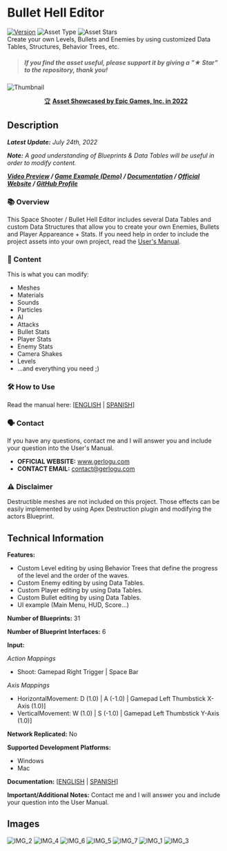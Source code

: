 # Bullet Hell Editor
[![Version](https://img.shields.io/badge/Version-1.0.2-3FB911?style=flat&logo&logoColor=white&labelColor=4d4d4d)](https://github.com/gerlogu/BulletHellEditor/releases/tag/V1.0.2)
![Asset Type](https://img.shields.io/badge/Blueprints-0086d9?style=flat)
![Asset Stars](https://img.shields.io/github/stars/gerlogu/BulletHellEditor?style=social)</br>
Create your own Levels, Bullets and Enemies by using customized Data Tables, Structures, Behavior Trees, etc.

> ##### If you find the asset useful, please support it by giving a "★ Star" to the repository, thank you!

![Thumbnail](https://user-images.githubusercontent.com/55363746/223793036-e8923ac7-15ba-468d-b56a-466538b8f35b.png)
<div align="center"><a href="https://gerlogu.com/achievements/asset-showcased-in-the-ue-marketplace/">🏆</a> <a href="https://gerlogu.com/achievements/asset-showcased-in-the-ue-marketplace/"><strong>Asset Showcased by Epic Games, Inc. in 2022</strong></a></div>

## Description
***Latest Update:*** _July 24th, 2022_

***Note:*** _A good understanding of Blueprints & Data Tables will be useful in order to modify content._

***[Video Preview](https://www.youtube.com/watch?v=67jwak4zU9E) / [Game Example (Demo)](https://gerlogu.itch.io/ultimate-space-shooter) / [Documentation](https://gerlogu.com/wp-content/uploads/2022/04/SPACE-SHOOTER-EDITOR-USERS-MANUAL.pdf) / [Official Website](https://gerlogu.com) / [GitHub Profile](https://github.com/gerlogu)***


### 📚 Overview

This Space Shooter / Bullet Hell Editor includes several Data Tables and custom Data Structures that allow you to create your own Enemies, Bullets and Player Appareance + Stats. If you need help in order to include the project assets into your own project, read the [User's Manual](https://gerlogu.com/wp-content/uploads/2022/04/SPACE-SHOOTER-EDITOR-USERS-MANUAL.pdf).

### 📣 Content

This is what you can modify:

- Meshes
- Materials
- Sounds
- Particles
- AI
- Attacks
- Bullet Stats
- Player Stats
- Enemy Stats
- Camera Shakes
- Levels
- ...and everything you need ;)

### 🛠 How to Use

Read the manual here: [[ENGLISH](https://gerlogu.com/wp-content/uploads/2022/04/SPACE-SHOOTER-EDITOR-USERS-MANUAL.pdf) | [SPANISH](https://gerlogu.com/wp-content/uploads/2022/04/SPACE-SHOOTER-EDITOR-GUIA-DE-USO.pdf)]

### 🗣 Contact

If you have any questions, contact me and I will answer you and include your question into the User's Manual.

- **OFFICIAL WEBSITE:** www.gerlogu.com
- **CONTACT EMAIL:** contact@gerlogu.com

### ⚠ Disclaimer

Destructible meshes are not included on this project. Those effects can be easily implemented by using Apex Destruction plugin and modifying the actors Blueprint.

## Technical Information

**Features:**

- Custom Level editing by using Behavior Trees that define the progress of the level and the order of the waves.
- Custom Enemy editing by using Data Tables.
- Custom Player editing by using Data Tables.
- Custom Bullet editing by using Data Tables.
- UI example (Main Menu, HUD, Score...)

**Number of Blueprints:** 31

**Number of Blueprint Interfaces:** 6

**Input:**

*Action Mappings*
- Shoot: Gamepad Right Trigger | Space Bar

*Axis Mappings*
- HorizontalMovement: D (1.0) | A (-1.0) | Gamepad Left Thumbstick X-Axis (1.0)]
- VerticalMovement: W (1.0) | S (-1.0) | Gamepad Left Thumbstick Y-Axis (1.0)]

**Network Replicated:** No

**Supported Development Platforms:**

- Windows
- Mac

**Documentation:** [[ENGLISH](https://gerlogu.com/wp-content/uploads/2022/04/SPACE-SHOOTER-EDITOR-USERS-MANUAL.pdf) | [SPANISH](https://gerlogu.com/wp-content/uploads/2022/04/SPACE-SHOOTER-EDITOR-GUIA-DE-USO.pdf)]

**Important/Additional Notes:** Contact me and I will answer you and include your question into the User Manual.

## Images

![IMG_2](https://user-images.githubusercontent.com/55363746/180664639-d2ca9eb1-1b8f-40b8-857b-95daf939d323.png)
![IMG_4](https://user-images.githubusercontent.com/55363746/180664651-be41a929-9dc0-41b6-9538-a04daf1b028b.png)
![IMG_6](https://user-images.githubusercontent.com/55363746/180664665-ac9ab880-e7a8-4450-af99-a40795f9263a.png)
![IMG_5](https://user-images.githubusercontent.com/55363746/180664657-7a7691cd-3509-4b5b-bbb8-5616f871d5fb.png)
![IMG_7](https://user-images.githubusercontent.com/55363746/180664668-9cc13f84-49e4-409b-a415-448ad0c112df.png)
![IMG_1](https://user-images.githubusercontent.com/55363746/180664638-8f71bde2-a444-4508-9993-c7d4e586eda3.png)
![IMG_3](https://user-images.githubusercontent.com/55363746/180664672-22bec5cc-c4cf-4ee2-963a-d8353f5dab13.png)
